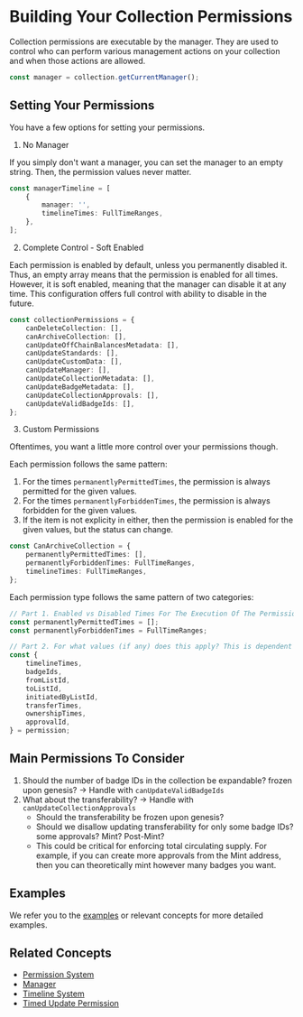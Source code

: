 # Building Your Collection Permissions

Collection permissions are executable by the manager. They are used to control who can perform various management actions on your collection and when those actions are allowed.

```typescript
const manager = collection.getCurrentManager();
```

## Setting Your Permissions

You have a few options for setting your permissions.

1. No Manager

If you simply don't want a manager, you can set the manager to an empty string. Then, the permission values never matter.

```typescript
const managerTimeline = [
    {
        manager: '',
        timelineTimes: FullTimeRanges,
    },
];
```

2. Complete Control - Soft Enabled

Each permission is enabled by default, unless you permanently disabled it. Thus, an empty array means that the permission is enabled for all times. However, it is soft enabled, meaning that the manager can disable it at any time. This configuration offers full control with ability to disable in the future.

```typescript
const collectionPermissions = {
    canDeleteCollection: [],
    canArchiveCollection: [],
    canUpdateOffChainBalancesMetadata: [],
    canUpdateStandards: [],
    canUpdateCustomData: [],
    canUpdateManager: [],
    canUpdateCollectionMetadata: [],
    canUpdateBadgeMetadata: [],
    canUpdateCollectionApprovals: [],
    canUpdateValidBadgeIds: [],
};
```

3. Custom Permissions

Oftentimes, you want a little more control over your permissions though.

Each permission follows the same pattern:

1. For the times `permanentlyPermittedTimes`, the permission is always permitted for the given values.
2. For the times `permanentlyForbiddenTimes`, the permission is always forbidden for the given values.
3. If the item is not explicity in either, then the permission is enabled for the given values, but the status can change.

```typescript
const CanArchiveCollection = {
    permanentlyPermittedTimes: [],
    permanentlyForbiddenTimes: FullTimeRanges,
    timelineTimes: FullTimeRanges,
};
```

Each permission type follows the same pattern of two categories:

```typescript
// Part 1. Enabled vs Disabled Times For The Execution Of The Permission
const permanentlyPermittedTimes = [];
const permanentlyForbiddenTimes = FullTimeRanges;

// Part 2. For what values (if any) does this apply? This is dependent on the permission type.
const {
    timelineTimes,
    badgeIds,
    fromListId,
    toListId,
    initiatedByListId,
    transferTimes,
    ownershipTimes,
    approvalId,
} = permission;
```

## Main Permissions To Consider

1. Should the number of badge IDs in the collection be expandable? frozen upon genesis? -> Handle with `canUpdateValidBadgeIds`
2. What about the transferability? -> Handle with `canUpdateCollectionApprovals`
    - Should the transferability be frozen upon genesis?
    - Should we disallow updating transferability for only some badge IDs? some approvals? Mint? Post-Mint?
    - This could be critical for enforcing total circulating supply. For example, if you can create more approvals from the Mint address, then you can theoretically mint however many badges you want.

## Examples

We refer you to the [examples](../examples/permissions) or relevant concepts for more detailed examples.

## Related Concepts

-   [Permission System](../concepts/permissions/permission-system.md)
-   [Manager](../concepts/manager.md)
-   [Timeline System](../concepts/timeline-system.md)
-   [Timed Update Permission](../concepts/permissions/timed-update-permission.md)
